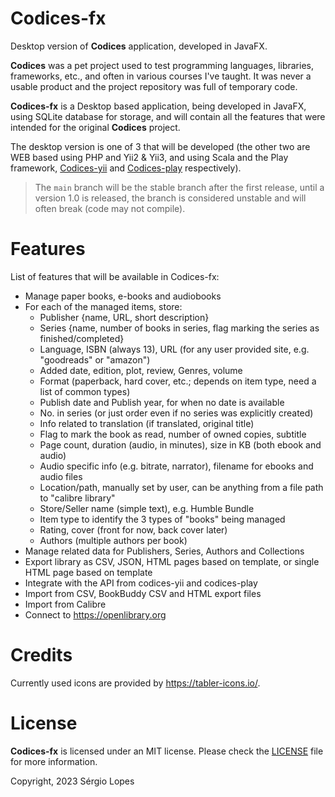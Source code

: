 # Codices-fx

Desktop version of **Codices** application, developed in JavaFX.

**Codices** was a pet project used to test programming languages, libraries, frameworks, etc., and often
in various courses I've taught. It was never a usable product and the project repository was full of
temporary code.

**Codices-fx** is a Desktop based application, being developed in JavaFX, using SQLite database for storage,
and will contain all the features that were intended for the original **Codices** project.

The desktop version is one of 3 that will be developed (the other two are WEB based using PHP and Yii2 & Yii3,
and using Scala and the Play framework, [Codices-yii](https://github.com/Knitter/codices-yii) and
[Codices-play](https://github.com/Knitter/codices-play) respectively).

> The ```main``` branch will be the stable branch after the first release, until a version 1.0 is released,
> the branch is considered unstable and will often break (code may not compile).

# Features
List of features that  will be available in Codices-fx:

* Manage paper books, e-books and audiobooks
* For each of the managed items, store:
    * Publisher {name, URL, short description}
    * Series {name, number of books in series, flag marking the series as finished/completed}
    * Language, ISBN (always 13), URL (for any user provided site, e.g. "goodreads" or "amazon")
    * Added date, edition, plot, review, Genres, volume
    * Format (paperback, hard cover, etc.; depends on item type, need a list of common types)
    * Publish date and Publish year, for when no date is available
    * No. in series (or just order even if no series was explicitly created)
    * Info related to translation  (if translated, original title)
    * Flag to mark the book as read, number of owned copies, subtitle
    * Page count, duration (audio, in minutes), size in KB (both ebook and audio)
    * Audio specific info (e.g. bitrate, narrator), filename for ebooks and audio files
    * Location/path, manually set by user, can be anything from a file path to "calibre library"
    * Store/Seller name (simple text), e.g. Humble Bundle
    * Item type to identify the 3 types of "books" being managed
    * Rating, cover (front for now, back cover later)
    * Authors (multiple authors per book)
* Manage related data for Publishers, Series, Authors and Collections
* Export library as CSV, JSON, HTML pages based on template, or single HTML page based on template
* Integrate with the API from codices-yii and codices-play
* Import from CSV, BookBuddy CSV and HTML export files
* Import from Calibre
* Connect to https://openlibrary.org

# Credits

Currently used icons are provided by https://tabler-icons.io/.

# License

**Codices-fx** is licensed under an MIT license. Please check the
[LICENSE](https://raw.githubusercontent.com/Knitter/codices-fx/main/LICENSE) file for more information.

Copyright, 2023 Sérgio Lopes 
